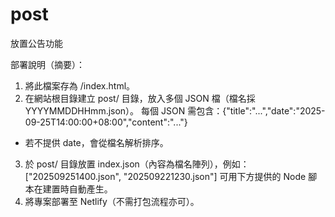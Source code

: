 # post
放置公告功能

部署說明（摘要）：
1) 將此檔案存為 /index.html。
2) 在網站根目錄建立 post/ 目錄，放入多個 JSON 檔（檔名採 YYYYMMDDHHmm.json）。
每個 JSON 需包含：{"title":"...","date":"2025-09-25T14:00:00+08:00","content":"..."}
* 若不提供 date，會從檔名解析排序。
3) 於 post/ 目錄放置 index.json（內容為檔名陣列），例如：
["202509251400.json", "202509221230.json"]
可用下方提供的 Node 腳本在建置時自動產生。
4) 將專案部署至 Netlify（不需打包流程亦可）。
